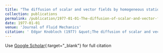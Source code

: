 ```yaml
---
title: "The diffusion of scalar and vector fields by homogeneous stationary turbulence"
collection: publications
permalink: /publication/1977-01-01-The-diffusion-of-scalar-and-vector-fields-by-homogeneous-stationary-turbulence
date: 1977-01-01
venue: 'Journal of Fluid Mechanics'
citation: ' Edgar Knobloch (1977) &quot;The diffusion of scalar and vector fields by homogeneous stationary turbulence.&quot; <i>Journal of Fluid Mechanics</i>. 83, 129--140.'
---
```

Use [Google Scholar](https://scholar.google.com/scholar?q=The+diffusion+of+scalar+and+vector+fields+by+homogeneous+stationary+turbulence){:target="_blank"} for full citation